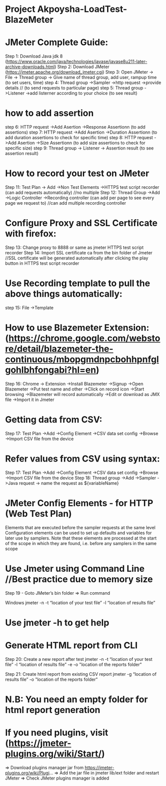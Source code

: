 # Project Akpoysha-LoadTest-BlazeMeter

# JMeter Complete Guide:
Step 1: Download Java jdk 8 (https://www.oracle.com/java/technologies/javase/javase8u211-later-archive-downloads.html)
Step 2: Download JMeter (https://jmeter.apache.org/download_jmeter.cgi)
Step 3: Open JMeter -> File -> Thread group -> Give name of thread group, add user, rampup time (to set users, time)
step 4: Thread group ->Sampler ->http request ->provide details    // (to send requests to particular page)
step 5: Thread group ->Listener ->add listerner according to your choice (to see result)

# how to add assertion
step 6: HTTP request ->Add Asertion ->Response Assertionn (to add assertions)
step 7: HTTP request ->Add Asertion ->Duration Assertionn (to add duration assertions to check for specific time)
step 8: HTTP request ->Add Asertion ->Size Assertionn (to add size assertions to check for specific size)
step 9: Thread group -> Listener -> Assertion result (to see assertion result)

# How to record your test on JMeter
Step 11: Test Plan -> Add ->Non Test Elements ->HTTPS test script recorder (can add requests automatically) //no multiple
Step 12: Thread Group ->Add ->Logic Controller ->Recording controller (can add per page to see every page we request to) //can add multiple recording controller

# Configure Proxy and SSL Certificate with firefox:
Step 13: Change proxy to 8888 or same as jmeter HTTPS test script recorder
Step 14: Import SSL certificate ca from the bin folder of Jmeter //SSL certificate will be generated automatically after clicking the play button in HTTPS test script recorder

# Use Recording template to pull the above things automatically:
step 15: File ->Template

# How to use Blazemeter Extension: (https://chrome.google.com/webstore/detail/blazemeter-the-continuous/mbopgmdnpcbohhpnfglgohlbhfongabi?hl=en) 
Step 16: Chrome -> Extension ->Install Blazemeter ->Signup ->Open Blazemeter ->Put test name and other ->Click on record icon ->Start browsing ->Blazemeter will record automatically ->Edit or download as JMX file ->Import it in Jmeter

# Getting data from CSV:
Step 17: Test Plan ->Add ->Config Element ->CSV data set config ->Browse ->Import CSV file from the device

# Refer values from CSV using syntax:
Step 17: Test Plan ->Add ->Config Element ->CSV data set config ->Browse ->Import CSV file from the device
Step 18: Thread group ->Add ->Sampler ->Java request -> name the request as ${variableName}

# JMeter Config Elements - for HTTP (Web Test Plan)
Elements that are executed before the sampler requests at the same level
Configuration elements can be used to set up defaults and variables for later use by samplers. Note that these elements are processed at the start of the scope in which they are found, i.e. before any samplers in the same scope

# Use Jmeter using Command Line //Best practice due to memory size
Step 19 - Goto JMeter’s bin folder =>
Run command

Windows
jmeter -n -t “location of your test file” -l “location of results file”

# Use jmeter -h to get help

# Generate HTML report from CLI
Step 20: Create a new report after test
jmeter -n -t “location of your test file” -l “location of results file” -e -o "location of the reports folder"

Step 21: Create html report from existing CSV report
jmeter -g “location of results file” -o "location of the reports folder"

# N.B: You need an empty folder for html report generation

# If you need plugins, visit (https://jmeter-plugins.org/wiki/Start/)
=> Download plugins manager jar from https://jmeter-plugins.org/wiki/Plugi...
=> Add the jar file in jmeter lib/ext folder and restart JMeter
=> Check JMeter plugins manager is added
